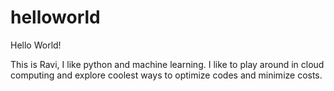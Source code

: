 # helloworld

Hello World!

This is Ravi, I like python and  machine learning. I like to play around in cloud computing and explore coolest ways to optimize codes and minimize costs.

